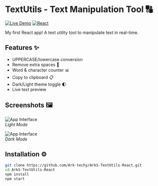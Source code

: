 # TextUtils - Text Manipulation Tool 🔠

[![Live Demo](https://img.shields.io/badge/Live-Demo-brightgreen)](https://ark-techy.github.io/ArkS-TextUtils-React)
[![React](https://img.shields.io/badge/React-20232A?style=flat&logo=react&logoColor=61DAFB)](https://reactjs.org/)

My first React app! A text utility tool to manipulate text in real-time.

## Features ✨
- UPPERCASE/lowercase conversion
- Remove extra spaces 🧹
- Word & character counter 📊
- Copy to clipboard 📋
- Dark/Light theme toggle 🌓
- Live text preview

## Screenshots 🖼️
![App Interface](./screenshots/demo-light.png)  
*Light Mode*

![App Interface](./screenshots/demo-dark.png)  
*Dark Mode*

## Installation ⚙️
```bash
git clone https://github.com/Ark-techy/ArkS-TextUtils-React.git
cd ArkS-TextUtils-React
npm install
npm start
